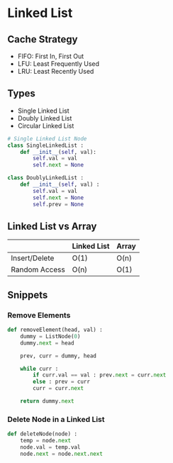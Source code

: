 # Linked List

## Cache Strategy
- FIFO: First In, First Out
- LFU: Least Frequently Used
- LRU: Least Recently Used

## Types
- Single Linked List
- Doubly Linked List
- Circular Linked List
```python
# Single Linked List Node
class SingleLinkedList :
    def __init__(self, val):
        self.val = val
        self.next = None

class DoublyLinkedList :
    def __init__(self, val) :
        self.val = val
        self.next = None
        self.prev = None
```

## Linked List vs Array

|   | Linked List  |Array |
|---|---|---|
|Insert/Delete|O(1)|O(n)|
|Random Access|O(n)|O(1)|

## Snippets

### Remove Elements
```python
def removeElement(head, val) :
    dummy = ListNode(0)
    dummy.next = head

    prev, curr = dummy, head

    while curr :
        if curr.val == val : prev.next = curr.next
        else : prev = curr
        curr = curr.next

    return dummy.next
```

### Delete Node in a Linked List
```python
def deleteNode(node) :
    temp = node.next
    node.val = temp.val
    node.next = node.next.next
```